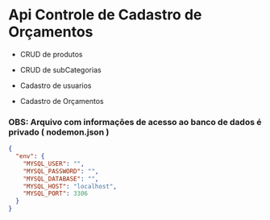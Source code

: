 # Api Controle de Cadastro de Orçamentos

- CRUD de produtos
- CRUD de subCategorias 


- Cadastro de usuarios 
- Cadastro de Orçamentos 

### OBS: Arquivo com informações de acesso ao banco de dados é privado ( nodemon.json )


``` json
{
  "env": {
    "MYSQL_USER": "",
    "MYSQL_PASSWORD": "",
    "MYSQL_DATABASE": "",
    "MYSQL_HOST": "localhost",
    "MYSQL_PORT": 3306
  }
}

```
